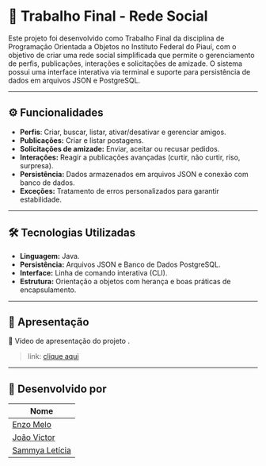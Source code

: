 # 🚀 Trabalho Final - Rede Social

Este projeto foi desenvolvido como Trabalho Final da disciplina de Programação Orientada a Objetos no Instituto Federal do Piauí, com o objetivo de criar uma rede social simplificada que permite o gerenciamento de perfis, publicações, interações e solicitações de amizade. O sistema possui uma interface interativa via terminal e suporte para persistência de dados em arquivos JSON e PostgreSQL.

---

## ⚙️ Funcionalidades

- **Perfis**: Criar, buscar, listar, ativar/desativar e gerenciar amigos.
- **Publicações:** Criar e listar postagens.
- **Solicitações de amizade:** Enviar, aceitar ou recusar pedidos.
- **Interações:** Reagir a publicações avançadas (curtir, não curtir, riso, surpresa).
- **Persistência:** Dados armazenados em arquivos JSON e conexão com banco de dados.
- **Exceções:** Tratamento de erros personalizados para garantir estabilidade.

---

## 🛠 Tecnologias Utilizadas

- **Linguagem:** Java. 
- **Persistência:** Arquivos JSON e Banco de Dados PostgreSQL. 
- **Interface:** Linha de comando interativa (CLI). 
- **Estrutura:** Orientação a objetos com herança e boas práticas de encapsulamento.

---

## 📢 Apresentação

🎥 Vídeo de apresentação do projeto []().

> link: [clique aqui](https://youtu.be/ODIvitDQe9M)
---

## 👥 Desenvolvido por

| Nome                                               |
| -------------------------------------------------- |
| [Enzo Melo](https://github.com/EnzoMello)          |
| [João Victor    ](https://github.com/victordev018) |
| [Sammya Letícia](https://github.com/samleticias)   |
